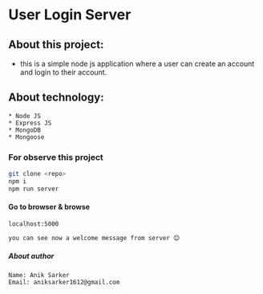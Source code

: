 # User Login Server

## About this project:

* this is a simple node js application where a user can create an account and login to their account.

## About technology:
```
* Node JS
* Express JS
* MongoDB 
* Mongoose
```

### For observe this project 

``` bash
git clone <repo>
npm i
npm run server
```

#### Go to browser & browse

```
localhost:5000

you can see now a welcome message from server 😊
```

##### About author 
```
Name: Anik Sarker
Email: aniksarker1612@gmail.com
```
